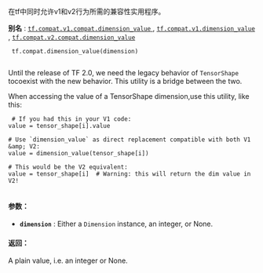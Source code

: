 在tf中同时允许v1和v2行为所需的兼容性实用程序。

**别名** : [ `tf.compat.v1.compat.dimension_value` ](/api_docs/python/tf/compat/dimension_value), [ `tf.compat.v1.dimension_value` ](/api_docs/python/tf/compat/dimension_value), [ `tf.compat.v2.compat.dimension_value` ](/api_docs/python/tf/compat/dimension_value)

```
 tf.compat.dimension_value(dimension)
 
```

Until the release of TF 2.0, we need the legacy behavior of  `TensorShape`  tocoexist with the new behavior. This utility is a bridge between the two.

When accessing the value of a TensorShape dimension,use this utility, like this:

```
 # If you had this in your V1 code:
value = tensor_shape[i].value

# Use `dimension_value` as direct replacement compatible with both V1 &amp; V2:
value = dimension_value(tensor_shape[i])

# This would be the V2 equivalent:
value = tensor_shape[i]  # Warning: this will return the dim value in V2!
 
```

#### 参数：
- **`dimension`** : Either a  `Dimension`  instance, an integer, or None.


#### 返回：
A plain value, i.e. an integer or None.

